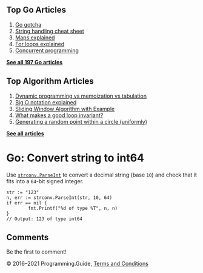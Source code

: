 <span class="underline"></span>

<span class="underline"></span>

## Top Go Articles

1.  [Go gotcha](go-gotcha.html)
2.  [String handling cheat sheet](string-functions-reference-cheat-sheet.html)
3.  [Maps explained](maps-explained.html)
4.  [For loops explained](for-loop.html)
5.  [Concurrent programming](go-concurrency-tutorial.html)

[**See all 197 Go articles**](index.html)

<span class="underline"></span>

## Top Algorithm Articles

1.  [Dynamic programming vs memoization vs tabulation](../dynamic-programming-vs-memoization-vs-tabulation.html)
2.  [Big O notation explained](../big-o-notation-explained.html)
3.  [Sliding Window Algorithm with Example](../sliding-window-example.html)
4.  [What makes a good loop invariant?](../what-makes-a-good-loop-invariant.html)
5.  [Generating a random point within a circle (uniformly)](../random-point-within-circle.html)

[**See all articles**](../index.html)

# Go: Convert string to int64

Use [`strconv.ParseInt`](https://golang.org/pkg/strconv/#ParseInt) to convert a decimal string (base `10`) and check that it fits into a `64`-bit signed integer.

    str := "123"
    n, err := strconv.ParseInt(str, 10, 64)
    if err == nil {
            fmt.Printf("%d of type %T", n, n)
    }
    // Output: 123 of type int64

## Comments

Be the first to comment!

© 2016–2021 Programming.Guide, [Terms and Conditions](../terms-and-conditions.html)

